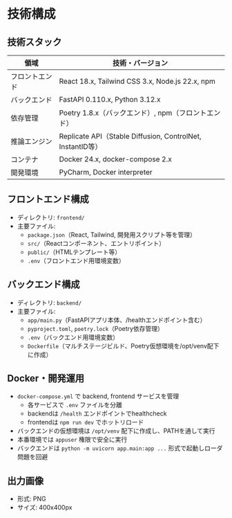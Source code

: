 # 技術構成

## 技術スタック

| 領域         | 技術・バージョン                                      |
|--------------|------------------------------------------------------|
| フロントエンド | React 18.x, Tailwind CSS 3.x, Node.js 22.x, npm     |
| バックエンド   | FastAPI 0.110.x, Python 3.12.x                      |
| 依存管理      | Poetry 1.8.x（バックエンド）, npm（フロントエンド）   |
| 推論エンジン   | Replicate API（Stable Diffusion, ControlNet, InstantID等） |
| コンテナ      | Docker 24.x, docker-compose 2.x                      |
| 開発環境      | PyCharm, Docker interpreter                          |

## フロントエンド構成

- ディレクトリ: `frontend/`
- 主要ファイル:  
  - `package.json`（React, Tailwind, 開発用スクリプト等を管理）
  - `src/`（Reactコンポーネント、エントリポイント）
  - `public/`（HTMLテンプレート等）
  - `.env`（フロントエンド用環境変数）

## バックエンド構成

- ディレクトリ: `backend/`
- 主要ファイル:  
  - `app/main.py`（FastAPIアプリ本体、/healthエンドポイント含む）
  - `pyproject.toml`, `poetry.lock`（Poetry依存管理）
  - `.env`（バックエンド用環境変数）
  - `Dockerfile`（マルチステージビルド、Poetry仮想環境を/opt/venv配下に作成）

## Docker・開発運用

- `docker-compose.yml` で backend, frontend サービスを管理
  - 各サービスで `.env` ファイルを分離
  - backendは `/health` エンドポイントでhealthcheck
  - frontendは `npm run dev` でホットリロード
- バックエンドの仮想環境は `/opt/venv` 配下に作成し、PATHを通して実行
- 本番環境では `appuser` 権限で安全に実行
- バックエンドは `python -m uvicorn app.main:app ...` 形式で起動しローダ問題を回避

## 出力画像

- 形式: PNG
- サイズ: 400x400px
